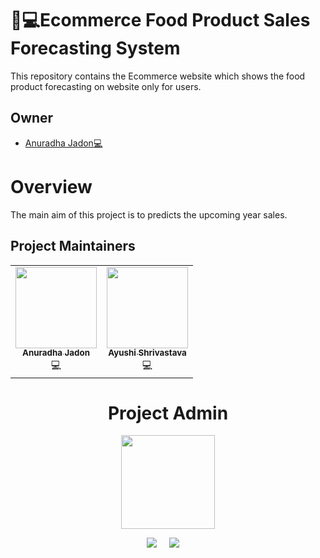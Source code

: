# 🎯💻Ecommerce Food Product Sales Forecasting System

This repository contains the Ecommerce website which shows the food product forecasting on website only for users.

## Owner

* [Anuradha Jadon💻](https://github.com/Anuradha0501)

# Overview

The main aim of this project is to predicts the upcoming year sales.
 

## Project Maintainers

<table>
  <tbody><tr>
<td align="center"><a href="https://github.com/Anuradha0501"><img alt=""src="https://avatars.githubusercontent.com/u/68391974?v=4" width="130px;"><br><sub><b>
 Anuradha Jadon</b></sub></a><br>💻</td></td>
    <td align="center"><a href="https://github.com/ayushi424"><img alt="" src="https://avatars.githubusercontent.com/u/68391974?v=4" width="130px;"><br><sub><b>
 Ayushi Shrivastava </b></sub></a><br>💻</td></td>
   

</tbody></table>


<h1 align=center> Project Admin </h1>
<p align="center">
  <a href="https://github.com/Anuradha0501"><img src="https://avatars.githubusercontent.com/u/71958796?s=400&u=350ae54917050eabf8380816a85c688b955f5d87&v=4" width=150px height=150px /></a> 
    
<p align="center">
  <a target="_blank"href="https://www.linkedin.com/in/anuradha-jadon-4a5ba61b1/"><img src="https://img.shields.io/badge/linkedin-%230077B5.svg?&style=for-the-badge&logo=linkedin&logoColor=white" /></a>&nbsp;&nbsp;&nbsp;&nbsp;
  <a href="mailto:anujadon0501@gmail.com?subject=Hello%20Harsh,%20From%20Github"><img src="https://img.shields.io/badge/gmail-%23D14836.svg?&style=for-the-badge&logo=gmail&logoColor=white" /></a>&nbsp;&nbsp;&nbsp;&nbsp;
</p>


